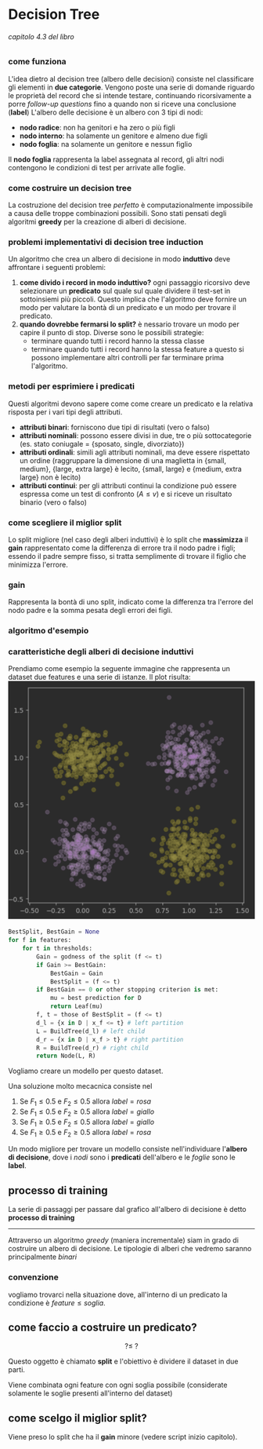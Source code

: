 # Decision Tree
###### capitolo 4.3 del libro

### come funziona
L'idea dietro al decision tree (albero delle decisioni) consiste nel classificare gli elementi in **due categorie**.
Vengono poste una serie di domande riguardo le proprietà del record che si intende testare, continuando ricorsivamente a porre *follow-up questions* fino a quando non si riceve una conclusione (**label**)
L'albero delle decisione è un albero con 3 tipi di nodi:
- **nodo radice**: non ha genitori e ha zero o più figli
- **nodo interno**: ha solamente un genitore e almeno due figli
- **nodo foglia**: na solamente un genitore e nessun figlio

Il **nodo foglia** rappresenta la label assegnata al record, gli altri nodi contengono le condizioni di test per arrivate alle foglie.

### come costruire un decision tree

La costruzione del decision tree *perfetto* è computazionalmente impossibile a causa delle troppe combinazioni possibili.
Sono stati pensati degli algoritmi **greedy** per la creazione di alberi di decisione.

### problemi implementativi di decision tree induction
Un algoritmo che crea un albero di decisione in modo **induttivo** deve affrontare i seguenti problemi:
1. **come divido i record in modo induttivo?** ogni passaggio ricorsivo deve selezionare un **predicato** sul quale sul quale dividere il test-set in sottoinsiemi più piccoli. Questo implica che l'algoritmo deve fornire un modo per valutare la bontà di un predicato e un modo per trovare il predicato.
2. **quando dovrebbe fermarsi lo split?** è nessario trovare un modo per capire il punto di stop. Diverse sono le possibili strategie:
   - terminare quando tutti i record hanno la stessa classe
   - terminare quando tutti i record hanno la stessa feature
a questo si possono implementare altri controlli per far terminare prima l'algoritmo.

### metodi per esprimiere i predicati
Questi algoritmi devono sapere come come creare un predicato e la relativa risposta per i vari tipi degli attributi.
- **attributi binari**: forniscono due tipi di risultati (vero o falso)
- **attributi nominali**: possono essere divisi in due, tre o più sottocategorie (es. stato coniugale = {sposato, single, divorziato})
- **attributi ordinali**: simili agli attributi nominali, ma deve essere rispettato un ordine (raggruppare la dimensione di una maglietta in {small, medium}, {large, extra large} è lecito, {small, large} e {medium, extra large} non è lecito)
- **attributi continui**: per gli attributi continui la condizione può essere espressa come un test di confronto ($A \le v$) e si riceve un risultato binario (vero o falso)

### come scegliere il miglior split
Lo split migliore (nel caso degli alberi induttivi) è lo split che **massimizza** il **gain** rappresentato come la differenza di errore tra il nodo padre i figli; essendo il padre sempre fisso, si tratta semplimente di trovare il figlio che minimizza l'errore.

### gain
Rappresenta la bontà di uno split, indicato come la differenza tra l'errore del nodo padre e la somma pesata degli errori dei figli.

### algoritmo d'esempio

### caratteristiche degli alberi di decisione induttivi








Prendiamo come esempio la seguente immagine che rappresenta un dataset due features e una serie di istanze.
Il plot risulta:
![immagine](../assets/4-quadrants.png)


```python
BestSplit, BestGain = None
for f in features:
    for t in thresholds:
        Gain = godness of the split (f <= t)
        if Gain >= BestGain:
            BestGain = Gain
            BestSplit = (f <= t)
        if BestGain == 0 or other stopping criterion is met:
            mu = best prediction for D
            return Leaf(mu)
        f, t = those of BestSplit = (f <= t)
        d_l = {x in D | x_f <= t} # left partition
        L = BuildTree(d_l) # left child
        d_r = {x in D | x_f > t} # right partition
        R = BuildTree(d_r) # right child
        return Node(L, R)
```
Vogliamo creare un modello per questo dataset.

Una soluzione molto mecacnica consiste nel
1. Se $F_1 \le 0.5$ e $F_2 \le 0.5$ allora $label = rosa$
2. Se $F_1 \le 0.5$ e $F_2 \ge 0.5$ allora $label = giallo$
3. Se $F_1 \ge 0.5$ e $F_2 \le 0.5$ allora $label = giallo$
4. Se $F_1 \ge 0.5$ e $F_2 \ge 0.5$ allora $label = rosa$

Un modo migliore per trovare un modello consiste nell'individuare l'**albero di decisione**, dove i *nodi* sono i **predicati** dell'albero e le *foglie* sono le **label**.

## processo di training
La serie di passaggi per passare dal grafico all'albero di decisione è detto **processo di training**

---

Attraverso un algoritmo *greedy* (maniera incrementale) siam in grado di costruire un albero di decisione. Le tipologie di alberi che vedremo saranno principalmente *binari*
### convenzione
vogliamo trovarci nella situazione dove, all'interno di un predicato la condizione è $feature \le soglia$.

## come faccio a costruire un predicato?
$$
? \le \ ?
$$

Questo oggetto è chiamato **split** e l'obiettivo è dividere il dataset in due parti.

Viene combinata ogni feature con ogni soglia possibile (considerate solamente le soglie presenti all'interno del dataset)

## come scelgo il miglior split?
Viene preso lo split che ha il **gain** minore (vedere script inizio capitolo).
